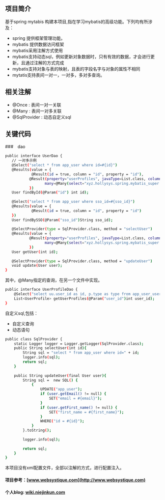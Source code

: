 ## 项目简介
 基于spring mytabis 构建本项目,指在学习mybatis的高级功能。下列均有所涉及：
 * spring 提供框架管理功能。
 * mybatis 提供数据访问框架
 * mybatis采用注解方式使用
 * mybatis支持动态sql，例如更新对象数据时，只有有效的数据，才会进行更新，且通过注解的方式完成
 * mybatis支持对象与表的映射，且表的字段名字与对象的属性不相同
 * mytatis支持表间一对一，一对多，多对多查询。

 ## 相关注解
 * @Once : 表间一对一关联
 * @Many : 表间一对多关联
 * @SqlProvider : 动态自定义sql

 ## 关键代码
 ###　dao
 ``` bash
public interface UserDao {
	// 一对多示例
	@Select("select * from app_user where id=#{id}")
	@Results(value = {
			 @Result(id = true, column = "id", property = "id"),  
            @Result(property="userProfiles", javaType=List.class, column="id",
                   many=@Many(select="xyz.hollysys.spring.mybatis_super.dao.UserProfileDao.getUserProfiles"))
            })
	User findById(@Param("id") int id);
	
	@Select("select * from app_user where sso_id=#{sso_id}")
	@Results(value = {
			 @Result(id = true, column = "id", property = "id")
	})
	User findBySSO(@Param("sso_id")String sso_id);
	
	@SelectProvider(type = SqlProvider.class, method = "selectUser")
	@Results(value = {
            @Result(property="userProfiles", javaType=List.class, column="id",
                   many=@Many(select="xyz.hollysys.spring.mybatis_super.dao.UserProfileDao.getUserProfiles"))
            })
	User getUser(int id);
	
	@SelectProvider(type = SqlProvider.class, method = "updateUser")
	void update(User user);
}
 ```
其中，@Many指定的查询，在另一个文件中实现。
``` bash
public interface UserProfileDao {
	@Select("select uu.user_id as id, p.type as type from app_user_user_profile uu,user_profile p,app_user au where uu.user_profile_id=p.id and uu.user_id=#{user_id} and au.state='Active' and au.id=uu.user_id")
	List<UserProfile> getUserProfiles(@Param("user_id")int user_id);
}
```

自定义sql,包括：
* 自定义查询
* 动态语句
``` bash
public class SqlProvider {
	static Logger logger = Logger.getLogger(SqlProvider.class);
	public String selectUser(int id){
		String sql = "select * from app_user where id=" + id;
		logger.info(sql);
		return sql;
	}
	
	public String updateUser(final User user){
		String sql =  new SQL() {
            {
                UPDATE("app_user");
                if (user.getEmail() != null) {
                    SET("email = #{email}");
                }
                if (user.getFirst_name() != null) {
                    SET("first_name = #{first_name}");
                }
                WHERE("id = #{id}");
            }
        }.toString();
		
        logger.info(sql);
        
		return sql;
	}
}
```

本项目没有xml配置文件，全部以注解的方式，进行配置注入。

#### 项目参考：[www.websystique.com](http://www.websystique.com)
#### 个人blog: [wiki.niejinkun.com](http://wiki.niejinkun.com)
